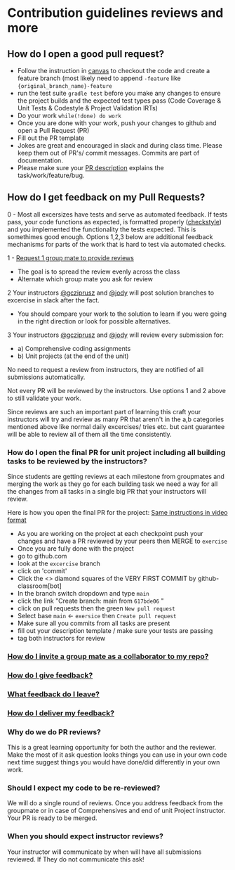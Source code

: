 # Contribution guidelines reviews and more

## How do I open a good pull request?
- Follow the instruction in [canvas](https://nss.instructure.com/) to checkout the 
code and create a feature branch (most likely need to append `-feature` like `{original_branch_name}-feature`
- run the test suite `gradle test` before you make any changes to ensure the project builds and the expected test types pass (Code Coverage & Unit Tests  & Codestyle & Project Validation IRTs)
- Do your work `while(!done) do work`
- Once you are done with your work, push your changes to github and open a Pull Request (PR)
- Fill out the PR template
- Jokes are great and encouraged in slack and during class time. Please keep them out of PR's/ commit messages. Commits are 
part of documentation.
- Please make sure your [PR description](https://www.pullrequest.com/blog/writing-a-great-pull-request-description/) explains the task/work/feature/bug.

## How do I get feedback on my Pull Requests? 

0 - Most all excersizes have tests and serve as automated feedback. If tests pass, your code functions as expected, is formatted properly ([checkstyle](https://checkstyle.sourceforge.io/)) and you implemented the functionality the tests expected.
    This is somethimes good enough. Options 1,2,3 below are additional feedback mechanisms for parts of the work that is hard to test via automated checks.

1 - [Request 1 group mate to provide reviews](https://docs.github.com/en/pull-requests/collaborating-with-pull-requests/proposing-changes-to-your-work-with-pull-requests/requesting-a-pull-request-review) 
- The goal is to spread the review evenly across the class
- Alternate which group mate you ask for review

2 Your instructors [@gcziprusz](https://github.com/gcziprusz) and [@jody](https://github.com/ProbablyJody) will post solution branches to excercise in slack after the fact.
- You should compare your work to the solution to learn if you were going in the right direction or 
look for possible alternatives.

3 Your instructors [@gcziprusz](https://github.com/gcziprusz) and [@jody](https://github.com/ProbablyJody) will review every submission for: 
- a) Comprehensive coding assignments
- b) Unit projects (at the end of the unit)

No need to request a review from instructors, they are notified of all submissions automatically. 

Not every PR will be reviewed by the instructors. Use options 1 and 2 
above to still validate your work.

Since reviews are such an important part of learning this craft your instructors will 
try and review as many PR that arenn't in the a,b categories mentioned above like normal daily excercises/ tries etc.
but cant guarantee will be able to review all of them all the time consistently.

### How do I open the final PR for unit project including all building tasks to be reviewed by the instructors? 
Since students are getting reviews at each milestone from groupmates and merging the work as they go for each building task we need a way for all the changes from all tasks in a single big PR that your instructors will review.

Here is how you open the final PR for the project: 
  [Same instructions in video format](https://www.youtube.com/watch?v=6-GJIolLKZc)

- As you are working on the project at each checkpoint push your changes and have a PR reviewed by your peers then MERGE to `exercise`
- Once you are fully done with the project 
- go to github.com 
- look at the `excercise` branch
- click on 'commit'
- Click the <> diamond squares of the VERY FIRST COMMIT by github-classroom[bot]  
- In the branch switch dropdown and type `main`
- click the link "Create branch: main from `617bde06` "
- click on pull requests then the green `New pull request`
- Select base `main` <- `exersice` then `Create pull request`
- Make sure all you commits from all tasks are present 
- fill out your description template / make sure your tests are passing 
- tag both instructors for review 



### [How do I invite a group mate as a collaborator to my repo?](https://docs.github.com/en/repositories/managing-your-repositorys-settings-and-features/managing-repository-settings/managing-teams-and-people-with-access-to-your-repository#inviting-a-team-or-person)

### [How do I give feedback?](https://docs.github.com/en/pull-requests/collaborating-with-pull-requests/reviewing-changes-in-pull-requests/reviewing-proposed-changes-in-a-pull-request?tool=webui)

### [What feedback do I leave?](https://medium.com/hackernoon/how-to-give-and-get-better-code-reviews-e011c3cda55e)

### [How do I deliver my feedback?](https://rewind.com/blog/best-practices-for-reviewing-pull-requests-in-github/)

### Why do we do PR reviews? 
This is a great learning opportunity for both the author and the reviewer. Make the most of it ask question looks things you can use in your own code next time suggest things you would have done/did differently in your own work. 

### Should I expect my code to be re-reviewed? 
We will do a single round of reviews. Once you address feedback from the groupmate or in case of Comprehensives and end of unit Project instructor. Your PR is ready to be merged.

### When you should expect instructor reviews?
Your instructor will communicate by when will have all submissions reviewed. If They do not communicate this ask!
